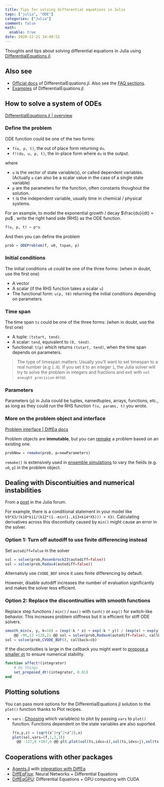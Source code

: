 ```yaml
---
title: Tips for solving differential equations in Julia
tags: ["julia", "ODE"]
categories: ["Julia"]
comment: false
math:
  enable: true
date: 2020-12-21 14:49:52
---
```


Thoughts and tips about solving differential equations in Julia using [DifferentialEquations.jl](https://github.com/SciML/DifferentialEquations.jl).

## Also see

- [Official docs](https://diffeq.sciml.ai/stable/) of DifferentialEquations.jl. Also see the [FAQ sections](https://diffeq.sciml.ai/stable/basics/faq/#faq).
- [Examples](https://github.com/SciML/SciMLTutorials.jl) of DifferentialEquations.jl.

<!--more-->

## How to solve a system of ODEs

[DifferentialEquations.jl | overview](https://diffeq.sciml.ai/stable/basics/overview/)

### Define the problem

ODE function could be one of the two forms:

- `f(u, p, t)`, the out of place form returning `du`.
- `f!(du, u, p, t)`, the in-place form where `du` is the output.

where

- `u` is the vector of state variable(s), or called dependent variables. (Actually `u` can also be a scalar value in the case of a single state variable)
- `p` are the parameters for the function, often constants thoughout the solution.
- `t` is the independent variable, usually time in chemical / physical systems.

For an example, to model the exponential growth / decay $\frac{du}{dt} = pu$ , write the right hand side (RHS) as the ODE function.

```julia
f(u, p, t) = p*u
```

And then you can define the problem

```julia
prob = ODEProblem(f, u0, tspan, p)
```

### Initial conditions

The initial conditions `u0` could be one of the three forms: (when in doubt, use the first one)

- A vector
- A scalar (if the RHS function takes a scalar `u`)
- The functional form: `u(p, t0)` returning the initial conditions depending on parameters.

### Time span

The time span `ts` could be one of the three forms: (when in doubt, use the first one)

- A tuple: `(tstart, tend)`.
- A scalar: `tend`, equivalent to `(0, tend)`.
- functional: `t(p)` which returns `(tstart, tend)`, when the time span depends on parameters.

> The type of timespan matters: Usually you'll want to set timespan to a real number (e.g `1.0`). If you set it to an integer `1`, the Julia solver will try to solve the problem in integers and fractions and exit with `not enought precision` error.

### Parameters

Parameters (`p`) in Julia could be tuples, namedtuples, arrays, functions, etc., as long as they could run the RHS function `f(u, params, t)` you wrote.

### More on the problem object and interface

[Problem interface | DiffEq docs](https://diffeq.sciml.ai/stable/basics/problem/#Problem-Interface)

Problem objects are **immutable**, but you can [remake](https://diffeq.sciml.ai/stable/basics/problem/#Modification-of-problem-types) a problem based on an existing one.

```julia
probNew = remake(prob, p=newParameters)
```

`remake()` is extensively used in [ensemble simulations](https://diffeq.sciml.ai/stable/features/ensemble/#ensemble) to vary the fields (e.g. `u0`, `p`) in the problem object.

## Dealing with Discontiuities and numerical instabilities

From a [post](https://discourse.julialang.org/t/handling-instability-when-solving-ode-problems/9019/5) in the Julia forum.

For example, there is a conditional statement in your model like `k9*X3/(k10*k11/(k12*(1.-min(1.,k13+k14*X5))) + X3)`. Calculating derivatives across this discontiuity caused by `min()` might cause an error in the solver.

### Option 1: Turn off autodiff to use finite differencing instead

Set `autodiff=false` in the solver

```julia
sol = solve(prob,Rosenbrock23(autodiff=false))
sol = solve(prob,Rodas4(autodiff=false))
```

Alternativly use `CVODE_BDF` since it uses finite differencing by default.

However, disable autodiff increases the number of evaluation significantly and makes the solver less efficient.

### Option 2: Replace the discontinuities with smooth functions

Replace step functions / `min()` / `max()` with `tanh()` or `exp()` for switch-like behavior. This increases problem stiffness but it is efficient for stiff ODE solvers.

```julia
smooth_min(x, y, k=10) = (exp(-k * x) + exp(-k * y)) / (exp(x) + exp(y))
	@@ -96,13 +128,21 @@ sol = solve(prob,Rodas4(autodiff=false), callback=cb)
sol = solve(prob,CVODE_BDF(), callback=cb)
```

If the discontiuities is large in the callback you might want to [propose a smaller `dt`](https://diffeq.sciml.ai/stable/features/callback_functions/#Modifying-the-Stepping-Within-A-Callback) to ensure numerical stability.

```julia
function affect!(integrator)
    # Do things
    set_proposed_dt!(integrator, 0.01)
end
```

## Plotting solutions

You can pass more options for the DifferentialEquations.jl solution to the `plot()` function thanks to Plot recipes.

- `vars` : [Choosing](https://diffeq.sciml.ai/stable/basics/plot/#plot_vars) which variable(s) to plot by passing `vars` to `plot()` function. Functions dependent on the state variables are also suported.
  ```julia
  f(x,y,z) = (sqrt(x^2+y^2+z^2),x)
  plot(sol,vars=(f,1,2,3))
	@@ -127,8 +167,6 @@ plt.plot(sol(ts,idxs=i),sol(ts,idxs=j),sol(ts,idxs=k))

## Cooperations with other packages

- [Agents.jl](https://juliadynamics.github.io/Agents.jl/stable/) with [integration with DiffEq](https://juliadynamics.github.io/Agents.jl/stable/examples/diffeq/)
- [DiffEqFlux](https://diffeqflux.sciml.ai/stable/): Neural Networks + Differential Equations
- [DiffEqGPU](https://github.com/SciML/DiffEqGPU.jl): Differential Equations + GPU computing with CUDA
